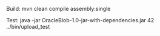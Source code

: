 Build:
mvn clean compile assembly:single

Test:
java -jar OracleBlob-1.0-jar-with-dependencies.jar <username> <pass> 42 ../bin/upload_test